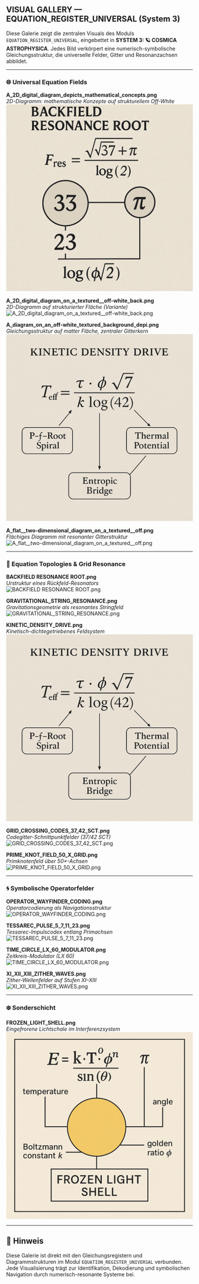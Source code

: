 ## VISUAL GALLERY — EQUATION_REGISTER_UNIVERSAL (System 3)

Diese Galerie zeigt die zentralen Visuals des Moduls `EQUATION_REGISTER_UNIVERSAL`, eingebettet in **SYSTEM 3: 🪐 COSMICA ASTROPHYSICA**. Jedes Bild verkörpert eine numerisch-symbolische Gleichungsstruktur, die universelle Felder, Gitter und Resonanzachsen abbildet.

---

### 🌐 Universal Equation Fields

**A_2D_digital_diagram_depicts_mathematical_concepts.png**  
_2D-Diagramm: mathematische Konzepte auf strukturellem Off-White_  
![A_2D_digital_diagram_depicts_mathematical_concepts.png](./visuals/A_2D_digital_diagram_depicts_mathematical_concepts.png)

**A_2D_digital_diagram_on_a_textured__off-white_back.png**  
_2D-Diagramm auf strukturierter Fläche (Variante)_  
![A_2D_digital_diagram_on_a_textured__off-white_back.png](./visuals/A_2D_digital_diagram_on_a_textured__off-white_back.png)

**A_diagram_on_an_off-white_textured_background_depi.png**  
_Gleichungsstruktur auf matter Fläche, zentraler Gitterkern_  
![A_diagram_on_an_off-white_textured_background_depi.png](./visuals/A_diagram_on_an_off-white_textured_background_depi.png)

**A_flat__two-dimensional_diagram_on_a_textured__off.png**  
_Flächiges Diagramm mit resonanter Gitterstruktur_  
![A_flat__two-dimensional_diagram_on_a_textured__off.png](./visuals/A_flat__two-dimensional_diagram_on_a_textured__off.png)

---

### 💠 Equation Topologies & Grid Resonance

**BACKFIELD RESONANCE ROOT.png**  
_Urstruktur eines Rückfeld-Resonators_  
![BACKFIELD RESONANCE ROOT.png](./visuals/BACKFIELD%20RESONANCE%20ROOT.png)

**GRAVITATIONAL_STRING_RESONANCE.png**  
_Gravitationsgeometrie als resonantes Stringfeld_  
![GRAVITATIONAL_STRING_RESONANCE.png](./visuals/GRAVITATIONAL_STRING_RESONANCE.png)

**KINETIC_DENSITY_DRIVE.png**  
_Kinetisch-dichtegetriebenes Feldsystem_  
![KINETIC_DENSITY_DRIVE.png](./visuals/KINETIC_DENSITY_DRIVE.png)

**GRID_CROSSING_CODES_37_42_SCT.png**  
_Codegitter-Schnittpunktfelder (37/42 SCT)_  
![GRID_CROSSING_CODES_37_42_SCT.png](./visuals/GRID_CROSSING_CODES_37_42_SCT.png)

**PRIME_KNOT_FIELD_50_X_GRID.png**  
_Primknotenfeld über 50×-Achsen_  
![PRIME_KNOT_FIELD_50_X_GRID.png](./visuals/PRIME_KNOT_FIELD_50_X_GRID.png)

---

### 🌀 Symbolische Operatorfelder

**OPERATOR_WAYFINDER_CODING.png**  
_Operatorcodierung als Navigationsstruktur_  
![OPERATOR_WAYFINDER_CODING.png](./visuals/OPERATOR_WAYFINDER_CODING.png)

**TESSAREC_PULSE_5_7_11_23.png**  
_Tessarec-Impulscodex entlang Primachsen_  
![TESSAREC_PULSE_5_7_11_23.png](./visuals/TESSAREC_PULSE_5_7_11_23.png)

**TIME_CIRCLE_LX_60_MODULATOR.png**  
_Zeitkreis-Modulator (LX 60)_  
![TIME_CIRCLE_LX_60_MODULATOR.png](./visuals/TIME_CIRCLE_LX_60_MODULATOR.png)

**XI_XII_XIII_ZITHER_WAVES.png**  
_Zither-Wellenfelder auf Stufen XI–XIII_  
![XI_XII_XIII_ZITHER_WAVES.png](./visuals/XI_XII_XIII_ZITHER_WAVES.png)

---

### ❄️ Sonderschicht

**FROZEN_LIGHT_SHELL.png**  
_Eingefrorene Lichtschale im Interferenzsystem_  
![FROZEN_LIGHT_SHELL.png](./visuals/FROZEN_LIGHT_SHELL.png)

---

## 🧭 Hinweis

Diese Galerie ist direkt mit den Gleichungsregistern und Diagrammstrukturen im Modul `EQUATION_REGISTER_UNIVERSAL` verbunden. Jede Visualisierung trägt zur Identifikation, Dekodierung und symbolischen Navigation durch numerisch-resonante Systeme bei.
